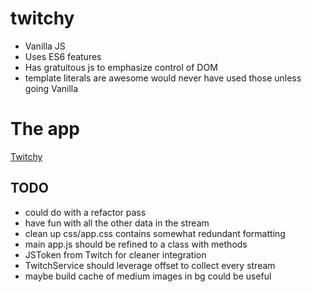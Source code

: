# twitchy
* Vanilla JS
* Uses ES6 features
* Has gratuitous js to emphasize control of DOM
* template literals are awesome would never have used those unless going Vanilla

# The app
[Twitchy](https://captainjspace.github.io/twitchy/)

## TODO
* could do with a refactor pass
* have fun with all the other data in the stream
* clean up css/app.css contains somewhat redundant formatting
* main app.js should be refined to a class with methods
* JSToken from Twitch for cleaner integration
* TwitchService should leverage offset to collect every stream
* maybe build cache of medium images in bg could be useful
